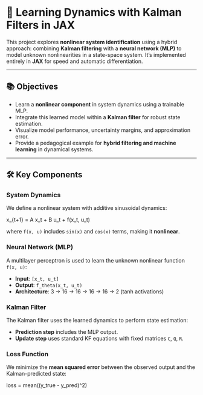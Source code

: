 # 🧠 Learning Dynamics with Kalman Filters in JAX

This project explores **nonlinear system identification** using a hybrid approach: combining **Kalman filtering** with a **neural network (MLP)** to model unknown nonlinearities in a state-space system. It’s implemented entirely in **JAX** for speed and automatic differentiation.

---

## 📚 Objectives

- Learn a **nonlinear component** in system dynamics using a trainable MLP.
- Integrate this learned model within a **Kalman filter** for robust state estimation.
- Visualize model performance, uncertainty margins, and approximation error.
- Provide a pedagogical example for **hybrid filtering and machine learning** in dynamical systems.

---

## 🛠️ Key Components

### System Dynamics

We define a nonlinear system with additive sinusoidal dynamics:

x_{t+1} = A x_t + B u_t + f(x_t, u_t)

where `f(x, u)` includes `sin(x)` and `cos(x)` terms, making it **nonlinear**.

### Neural Network (MLP)

A multilayer perceptron is used to learn the unknown nonlinear function `f(x, u)`:

- **Input**: `[x_t, u_t]`
- **Output**: `f_theta(x_t, u_t)`
- **Architecture**: 3 → 16 → 16 → 16 → 16 → 2 (tanh activations)

### Kalman Filter

The Kalman filter uses the learned dynamics to perform state estimation:

- **Prediction step** includes the MLP output.
- **Update step** uses standard KF equations with fixed matrices `C`, `Q`, `R`.

### Loss Function

We minimize the **mean squared error** between the observed output and the Kalman-predicted state:

loss = mean((y_true - y_pred)^2)
